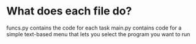# What does each file do?

funcs.py contains the code for each task
main.py contains code for a simple text-based menu that lets you select the program you want to run